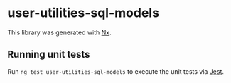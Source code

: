 # user-utilities-sql-models

This library was generated with [Nx](https://nx.dev).

## Running unit tests

Run `ng test user-utilities-sql-models` to execute the unit tests via [Jest](https://jestjs.io).
